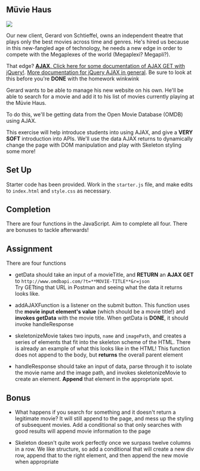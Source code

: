## Müvie Haus

![](https://media.giphy.com/media/56vLtntOmVfvG/giphy.gif)

Our new client, Gerard von Schtieffel, owns an independent theatre that plays only the best movies across time and genres. He's hired us because in this new-fangled age of technology, he needs a new edge in order to compete with the Megaplexes of the world (Megaplexi? Megapli?).

That edge? [**AJAX**. Click here for some documentation of AJAX GET with jQuery!](https://api.jquery.com/jquery.get/). [More documentation for jQuery AJAX in general](http://api.jquery.com/jquery.ajax/). Be sure to look at this before you're **DONE** with the homework winkwink

Gerard wants to be able to manage his new website on his own. He'll be able to search for a movie and add it to his list of movies currently playing at the Müvie Haus.

To do this, we'll be getting data from the Open Movie Database (OMDB) using AJAX.

This exercise will help introduce students into using AJAX, and give a **VERY SOFT** introduction into APIs. We'll use the data AJAX returns to dynamically change the page with DOM manipulation and play with Skeleton styling some more!

## Set Up

Starter code has been provided. Work in the `starter.js` file, and make edits to `index.html` and `style.css` as necessary.

## Completion

There are four functions in the JavaScript. Aim to complete all four. There are bonuses to tackle afterwards!

## Assignment

There are four functions

* getData should take an input of a movieTitle, and **RETURN** an **AJAX GET** to `http://www.omdbapi.com/?t=**MOVIE-TITLE**&r=json`  
    Try GETting that URL in Postman and seeing what the data it returns looks like.

* addAJAXFunction is a listener on the submit button. This function uses the **movie input element's value** (which should be a movie title!) and **invokes getData** with the movie title. When getData is **DONE**, it should invoke handleResponse

* skeletonizeMovie takes two inputs, `name` and `imagePath`, and creates a series of elements that fit into the skeleton scheme of the HTML. There is already an example of what this looks like in the HTML! This function does not append to the body, but **returns** the overall parent element

* handleResponse should take an input of data, parse through it to isolate the movie name and the image path, and invokes skeletonizeMovie to create an element. **Append** that element in the appropriate spot.

## Bonus

* What happens if you search for something and it doesn't return a legitimate movie? It will still append to the page, and mess up the styling of subsequent movies. Add a conditional so that only searches with good results will append movie information to the page

* Skeleton doesn't quite work perfectly once we surpass twelve columns in a row. We like structure, so add a conditional that will create a new div row, append that to the right element, and then append the new movie when appropriate
